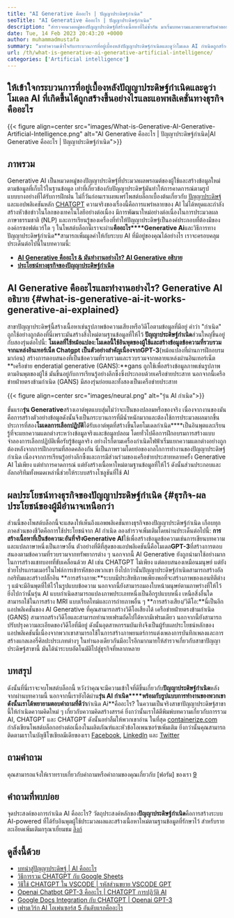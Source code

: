 ```yaml
---
title: "AI Generative คืออะไร | ปัญญาประดิษฐ์กำเนิด" 
seoTitle: "AI Generative คืออะไร | ปัญญาประดิษฐ์กำเนิด" 
description: "สำรวจหมวดหมู่ของปัญญาประดิษฐ์ที่สร้างเนื้อหาที่ไม่ซ้ำกัน มาเริ่มบทความและพยายามรับคำตอบว่า AI Generative คืออะไร?" 
date: Tue, 14 Feb 2023 20:43:20 +0000
author: muhammadmustafa
summary: "มาทำความเข้าใจกับกระบวนการที่อยู่เบื้องหลังปัญญาประดิษฐ์กำเนิดและดูว่าโมเดล AI กำเนิดถูกสร้างขึ้นอย่างไรและแอพพลิเคชั่นทางธุรกิจคืออะไร" 
url: /th/what-is-generative-ai-generative-artificial-intelligence/
categories: ['Artificial intelligence']
---
```


## ให้เข้าใจกระบวนการที่อยู่เบื้องหลังปัญญาประดิษฐ์กำเนิดและดูว่าโมเดล AI ที่เกิดขึ้นได้ถูกสร้างขึ้นอย่างไรและแอพพลิเคชั่นทางธุรกิจคืออะไร

{{< figure align=center src="images/What-is-Generative-AI-Generative-Artificial-Intelligence.png" alt="AI Generative คืออะไร | ปัญญาประดิษฐ์กำเนิด|AI Generative คืออะไร | ปัญญาประดิษฐ์กำเนิด">}}


## ภาพรวม
Generative AI เป็นหมวดหมู่ของปัญญาประดิษฐ์ที่ประมวลผลพรอมต์ของผู้ใช้และสร้างข้อมูลใหม่ตามข้อมูลที่เก็บไว้ในฐานข้อมูล เท่าที่เกี่ยวข้องกับปัญญาประดิษฐ์มันทำให้การคาดการณ์ตามรูปแบบบางอย่างที่ได้รับการฝึกฝน ไม่กี่วันก่อนเราเผยแพร่โพสต์บล็อกเบื้องต้นเกี่ยวกับ [ปัญญาประดิษฐ์][1] และแอปพลิเคชันหลัก [CHATGPT][2] ความจริงของเรื่องนี้คือการแพร่หลายของ AI ไม่ได้หยุดและกำลังสร้างหัวข้อข่าวในโลกของเทคโนโลยีอย่างต่อเนื่อง มีการพัฒนาใหม่อย่างต่อเนื่องในการประมวลผลภาษาธรรมชาติ (NLP) และการเรียนรู้ของเครื่องที่ทำให้ปัญญาประดิษฐ์เป็นองค์ประกอบที่ต้องมีขององค์กรซอฟต์แวร์ใด ๆ ในโพสต์บล็อกนี้เราจะผ่าน**คืออะไร****Generative Ai**และวิธีการทางปัญญาประดิษฐ์กำเนิด**สามารถเพิ่มมูลค่าให้กับระบบ AI ที่มีอยู่ของคุณได้อย่างไร
เราจะครอบคลุมประเด็นต่อไปนี้ในบทความนี้:
* [**AI Generative คืออะไร & มันทำงานอย่างไร? AI Generative อธิบาย**][3]
* [**ประโยชน์ทางธุรกิจของปัญญาประดิษฐ์กำเนิด**][4]

## AI Generative คืออะไรและทำงานอย่างไร? Generative AI อธิบาย   {#what-is-generative-ai-it-works-generative-ai-explained}
สาขาปัญญาประดิษฐ์นี้สร้างเนื้อหาเช่นรูปภาพข้อความเสียงหรือวิดีโอตามข้อมูลที่มีอยู่ คำว่า "กำเนิด" ถูกใช้อย่างถูกต้องที่นี่เพราะมันสร้างสิ่งใหม่ตามฐานข้อมูลที่ให้ไว้
**ปัญญาประดิษฐ์กำเนิด**ส่วนใหญ่ขึ้นอยู่กับสองรุ่นต่อไปนี้:
**โมเดลที่ใช้หม้อแปลง:**โมเดลนี้ใช้อินพุตของผู้ใช้และสร้างข้อมูลข้อความที่รวบรวมจากแหล่งอินเทอร์เน็ต Chatgpt เป็นตัวอย่างสำคัญเนื่องจาก**GPT-3**(หม้อแปลงที่ผ่านการฝึกอบรมมาก่อน) สร้างการตอบสนองที่เป็นข้อความที่รวบรวมและรวบรวมจากหลายแหล่งผ่านอินเทอร์เน็ต
**เครือข่าย enderatial generative (GANS):**gans ถูกใช้เพื่อสร้างข้อมูลภาพเช่นรูปภาพตามอินพุตของผู้ใช้ มันขึ้นอยู่กับการเรียนรู้อย่างลึกซึ้งซึ่งประกอบด้วยเครือข่ายประสาท นอกจากนี้เครือข่ายฝ่ายตรงข้ามกำเนิด (GANS) มีสองรุ่นย่อยและทั้งสองเป็นเครือข่ายประสาท

{{< figure align=center src="images/neural.png" alt="รุ่น AI กำเนิด">}}

ขั้นแรก**รุ่น Generative**สร้างเอาต์พุตแบบสุ่มไม่ว่าจะเป็นของปลอมหรือของจริง เนื่องจากงานของมันคือการสร้างตัวอย่างข้อมูลดังนั้นจึงเป็นกระบวนการที่มีน้ำหนักมากและต้องใช้การประมวลผลมากขึ้น ประการที่สอง**โมเดลการเลือกปฏิบัติ**ได้รับเอาต์พุตที่สร้างขึ้นโดยโมเดลกำเนิด****เป็นอินพุตและเรียนรู้ที่จะแยกความแตกต่างระหว่างข้อมูลจริงและข้อมูลปลอม โดยทั่วไปคือการฝึกอบรมการสร้างแบบจำลองการเลือกปฏิบัติเพื่อรับรู้ข้อมูลจริง อย่างไรก็ตามเครื่องกำเนิดไฟฟ้าเริ่มแยกความแตกต่างอย่างถูกต้องหลังจากการฝึกอบรมที่สอดคล้องกัน
นี่เป็นภาพรวมโดยย่อของกลไกการทำงานของปัญญาประดิษฐ์กำเนิด เนื่องจากการเรียนรู้อย่างลึกซึ้งและการมีส่วนร่วมของเครือข่ายประสาทหลายครั้ง Generative AI ไม่เพียง แต่ทำการคาดการณ์ แต่ยังสร้างเนื้อหาใหม่ตามฐานข้อมูลที่ให้ไว้ ดังนั้นส่วนประกอบและอัลกอริทึมทั้งหมดเหล่านี้ช่วยให้ระบบสร้างโซลูชันที่ใช้ AI

## ผลประโยชน์ทางธุรกิจของปัญญาประดิษฐ์กำเนิด   {#ธุรกิจ-ผลประโยชน์ของผู้มีอำนาจเหนือกว่า
ส่วนนี้ของโพสต์บล็อกนี้จะแสดงให้เห็นถึงแอพพลิเคชั่นทางธุรกิจของปัญญาประดิษฐ์กำเนิด เกือบทุกภาคส่วนของชีวิตคือการใช้ประโยชน์จาก AI กำเนิด ลองสำรวจเพิ่มเติมโดยผ่านประเด็นต่อไปนี้:
**การสร้างเนื้อหาที่เป็นข้อความ:**อันที่จริง**Generative AI**ใช้เพื่อสร้างข้อมูลข้อความเช่นการเขียนบทความและแปลภาษาหนึ่งเป็นภาษาอื่น ตัวอย่างที่ดีที่สุดของแอปพลิเคชันนี้คือโมเดล**GPT-3**ที่สร้างการตอบสนองตามข้อความที่รวบรวมจากทรัพยากรต่าง ๆ นอกจากนี้ AI Generative ยังถูกนำมาใช้อย่างมากในการสร้างแชทบอทที่ขับเคลื่อนด้วย AI เช่น CHATGPT ไม่เพียง แต่ตอบสนองเหมือนมนุษย์ แต่ยังช่วยโปรแกรมเมอร์ในไฟล์การเข้ารหัสของพวกเขา ยิ่งไปกว่านั้นปัญญาประดิษฐ์กำเนิดสามารถสร้างอัลกอริทึมและสร้างปลั๊กอิน
**การสร้างภาพ:**ระบบมีประสิทธิภาพเพียงพอที่จะสร้างภาพของเอนทิตีต่าง ๆ แม้จะมีอินพุตที่ให้ไว้ในรูปแบบข้อความ นอกจากนี้ยังสามารถมองใบหน้ามนุษย์ตามภาพร่างที่ให้ไว้ ยิ่งไปกว่านั้นรุ่น AI แบบกำเนิดสามารถแปลงภาพประเภทหนึ่งเป็นอีกรูปแบบหนึ่ง เหนือสิ่งอื่นใดสามารถใช้ในการสร้าง MRI แบบเรียลไทม์และการถ่ายภาพอื่น ๆ
**การสร้างเสียง/วิดีโอ:**นี่เป็นอีกแอปพลิเคชั่นของ AI Generative ที่คุณสามารถสร้างวิดีโอเสียงได้ เครือข่ายฝ่ายตรงข้ามกำเนิด (GANS) สามารถสร้างวิดีโอและสามารถทำนายเฟรมถัดไปได้หากมีเฟรมเดียว นอกจากนี้ยังสามารถปรับปรุงความละเอียดของวิดีโอที่มีอยู่ ดังนั้นอุตสาหกรรมบันเทิงจึงเป็นผู้รับผลประโยชน์หลักของแอปพลิเคชันนี้เนื่องจากพวกเขาสามารถใช้ในการสร้างภาพยนตร์การแต่งเพลงการบันทึกเพลงและการสร้างแกลเลอรี่ศิลปะประเภทต่างๆ
ในทำนองเดียวกันมีอะไรอีกมากมายให้สำรวจเกี่ยวกับสาขาปัญญาประดิษฐ์สาขานี้ มันได้นำระบบอัตโนมัติไปสู่ธุรกิจที่หลากหลาย

## บทสรุป
ดังนั้นที่นี่เราจะจบโพสต์บล็อกนี้ หวังว่าคุณจะมีความเข้าใจที่ดีขึ้นเกี่ยวกับ**ปัญญาประดิษฐ์กำเนิด**หลังจากผ่านบทความนี้ นอกจากนี้เรายังได้ผ่าน**รุ่น AI กำเนิด****พร้อมกับรูปแบบการทำงานของพวกเขา ดังนั้นเราได้พยายามตอบคำถามที่ดีว่า**กำเนิด Ai**คืออะไร? ในความเป็นจริงสาขาปัญญาประดิษฐ์สาขานี้ให้กำเนิดความคิดใหม่ ๆ เกี่ยวกับความคิดสร้างสรรค์ ยิ่งกว่านั้นเราได้ตีพิมพ์บทความเกี่ยวกับการรวม AI, CHATGPT และ CHATGPT ดังนั้นอย่าลืมให้พวกเขาอ่าน
ในที่สุด [containerize.com][5] กำลังเขียนโพสต์บล็อกอย่างต่อเนื่องในผลิตภัณฑ์และหัวข้อโอเพนซอร์ซเพิ่มเติม ยิ่งกว่านั้นคุณสามารถติดตามเราในบัญชีโซเชียลมีเดียของเรา [Facebook][6], [LinkedIn][7] และ [Twitter][8]

## ถามคำถาม
คุณสามารถแจ้งให้เราทราบเกี่ยวกับคำถามหรือคำถามของคุณเกี่ยวกับ [ฟอรัม] ของเรา [9]

## คำถามที่พบบ่อย
จุดประสงค์ของการกำเนิด AI คืออะไร?
วัตถุประสงค์หลักของ**ปัญญาประดิษฐ์กำเนิด**คือการสร้างระบบ AI-powered ที่ได้รับอินพุตผู้ใช้ประมวลผลและสร้างเนื้อหาใหม่ตามฐานข้อมูลที่รักษาไว้ สำหรับรายละเอียดเพิ่มเติมกรุณาเยี่ยมชม [ลิงก์][3]

## ดูสิ่งนี้ด้วย
  * [บทนำสู่ปัญญาประดิษฐ์ | AI คืออะไร][1]
  * [วิธีการรวม CHATGPT กับ Google Sheets][10]
  * [วิธีใช้ CHATGPT ใน VSCODE | รหัสส่วนขยาย VSCODE GPT][11]
  * [Openai Chatbot GPT-3 คืออะไร | CHATGPT การปฏิวัติ AI][2]
  * [Google Docs Integration กับ CHATGPT | Openai GPT-3][12]
  * [เฟรมเวิร์ก AI โอเพ่นซอร์ส 5 อันดับแรกคืออะไร][13]

  
[1]: https://blog.containerize.com/artificial-intelligence/an-introduction-to-artificial-intelligence-what-is-ai/
[2]: https://blog.containerize.com/artificial-intelligence/what-is-openai-chatbot-gpt-3-chatgpt-an-ai-revolution/
[3]: #What-is-Generative-AI-how-it-works-Generative-AI-explained
[4]: #Business-benefits-of-Generative-Artificial-Intelligence
[5]: https://www.containerize.com/
[6]: https://web.facebook.com/containerize
[7]: https://www.linkedin.com/company/containerize/
[8]: https://twitter.com/containerize_co
[9]: https://forum.containerize.com/
[10]: https://blog.containerize.com/artificial-intelligence/integrate-chatgpt-with-google-sheets/
[11]: https://blog.containerize.com/artificial-intelligence/how-to-use-chatgpt-in-vscode-the-vscode-extension-codegpt/
[12]: https://blog.containerize.com/artificial-intelligence/google-docs-integration-with-chatgpt/
[13]: https://blog.containerize.com/artificial-intelligence/top-5-open-source-ai-frameworks/
